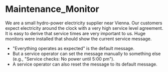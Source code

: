 # Maintenance_Monitor

We are a small hydro-power electricity supplier near Vienna. Our customers expect 
electricity around the clock with a very high service level agreement. It is easy 
to derive that service times are very important to us. Huge monitors were installed 
that should show the current service message.

- "Everything operates as expected" is the default message. 
- But a service operator can set the message manually to something else (e.g., "Service checks: No power until 5:00 pm"). 
- A service operator can also reset the message to its default message.
